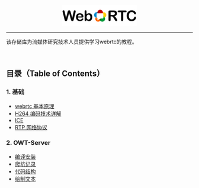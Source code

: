 <p align="center"><img width="40%" src="img/webrtc_icon2.png" /></p>

--------------------------------------------------------------------------------

该存储库为流媒体研究技术人员提供学习webrtc的教程。


<br/>

## 目录（Table of Contents）

### 1. 基础
* [webrtc 基本原理](https://###)
* [H264 编码技术详解](https://###)
* [ICE](https://###)
* [RTP 网络协议](https://###)

### 2. OWT-Server
* [编译安装](https://github.com/beijing-penguin/webrtc-blogs/blob/master/owt-server-tutorial/owt-server.md)
* [爬坑记录](https://###)
* [代码结构](https://###)
* [绘制文本](https://###)
